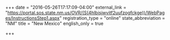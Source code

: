 +++
date = "2016-05-26T17:17:09-04:00"
external_link = "https://portal.sos.state.nm.us/OVR/(S(4hlbisjwvitf2uufzogfckge))/WebPages/InstructionsStep1.aspx"
registration_type = "online"
state_abbreviation = "NM"
title = "New Mexico"
english_only = true

+++
